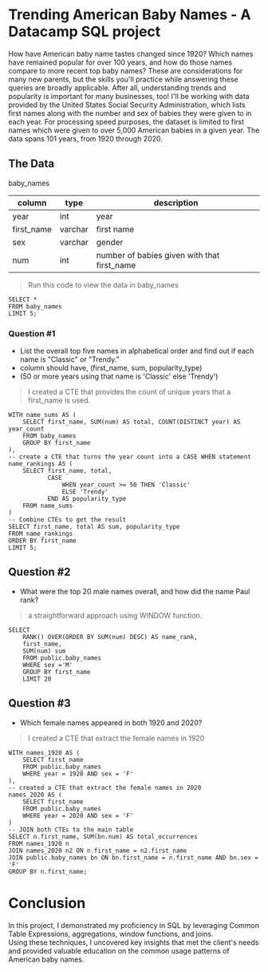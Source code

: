 # Trending American Baby Names - A Datacamp SQL project
How have American baby name tastes changed since 1920? Which names have remained popular for over 100 years, 
and how do those names compare to more recent top baby names? These are considerations for many new parents, but the skills you'll practice while answering these queries are broadly applicable. 
After all, understanding trends and popularity is important for many businesses, too!
I'll be working with data provided by the United States Social Security Administration, which lists first names along with the number and sex of babies they were given to in each year. 
For processing speed purposes, the dataset is limited to first names which were given to over 5,000 American babies in a given year. The data spans 101 years, from 1920 through 2020.

## The Data 

baby_names

| column | type | description|
|--- | --- | --- |
| year        | int        | year |
| first_name  | varchar    | first name |
| sex         | varchar    | gender |
| num         | int        | number of babies given with that first_name |


> Run this code to view the data in baby_names
```
SELECT *
FROM baby_names
LIMIT 5;
```

### Question #1
- List the overall top five names in alphabetical order and find out if each name is "Classic" or "Trendy." 
- column should have, (first_name, sum, popularity_type)
- (50 or more years using that name is 'Classic' else 'Trendy')

> I created a CTE that provides the count of unique years that a first_name is used.
```
WITH name_sums AS (
    SELECT first_name, SUM(num) AS total, COUNT(DISTINCT year) AS year_count
    FROM baby_names
    GROUP BY first_name
),  
-- create a CTE that turns the year count into a CASE WHEN statement
name_rankings AS (
    SELECT first_name, total,
           CASE
               WHEN year_count >= 50 THEN 'Classic'
               ELSE 'Trendy'
           END AS popularity_type
    FROM name_sums
)
-- Combine CTEs to get the result
SELECT first_name, total AS sum, popularity_type
FROM name_rankings
ORDER BY first_name
LIMIT 5;
```


## Question #2
- What were the top 20 male names overall, and how did the name Paul rank?

> a straightforward approach using WINDOW function. 
```
SELECT
	RANK() OVER(ORDER BY SUM(num) DESC) AS name_rank,
	first_name,
	SUM(num) sum
	FROM public.baby_names
	WHERE sex ='M'
	GROUP BY first_name
	LIMIT 20
```

## Question #3
- Which female names appeared in both 1920 and 2020?

> I created a CTE that extract the female names in 1920
```
WITH names_1920 AS (
    SELECT first_name
    FROM public.baby_names
    WHERE year = 1920 AND sex = 'F'
),
-- created a CTE that extract the female names in 2020
names_2020 AS (
    SELECT first_name
    FROM public.baby_names
    WHERE year = 2020 AND sex = 'F'
)
-- JOIN both CTEs to the main table
SELECT n.first_name, SUM(bn.num) AS total_occurrences
FROM names_1920 n
JOIN names_2020 n2 ON n.first_name = n2.first_name
JOIN public.baby_names bn ON bn.first_name = n.first_name AND bn.sex = 'F'
GROUP BY n.first_name;
```
# Conclusion
In this project, I demonstrated my proficiency in SQL by leveraging Common Table Expressions, aggregations, window functions, and joins.  
Using these techniques, I uncovered key insights that met the client's needs and provided valuable education on the common usage patterns of American baby names.
